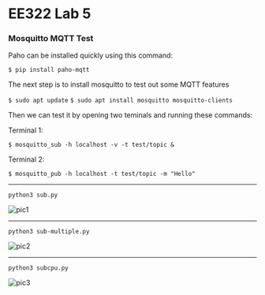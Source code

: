 # EE322 Lab 5

### Mosquitto MQTT Test


Paho can be installed quickly using this command:

` $ pip install paho-mqtt `

The next step is to install mosquitto to test out some MQTT features

` $ sudo apt update `
` $ sudo apt install mosquitto mosquitto-clients `

Then we can test it by opening two teminals and running these commands:

Terminal 1:

` $ mosquitto_sub -h localhost -v -t test/topic & `


Terminal 2:

`$ mosquitto_pub -h localhost -t test/topic -m "Hello" `

---

`python3 sub.py`

![pic1](https://github.com/Githubpucci/EE-322/assets/116912039/b7c94d23-1dcc-41ae-9b6e-18b14da62220)

---

`python3 sub-multiple.py`

![pic2](https://github.com/Githubpucci/EE-322/assets/116912039/00af82c0-bffc-48f6-9835-d787d4553874)

---

`python3 subcpu.py`


![pic3](https://github.com/Githubpucci/EE-322/assets/116912039/6c86e1fc-2d9e-4151-b187-5608505dbe20)
